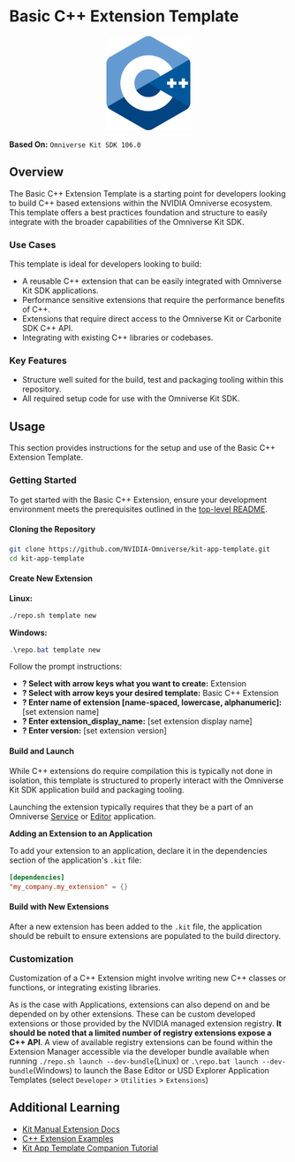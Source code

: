 # Basic C++ Extension Template

<p align="center">
  <img src="../../../readme-assets/cpp_logo.png" width="30%" />
</p>

**Based On:** `Omniverse Kit SDK 106.0`

## Overview

The Basic C++ Extension Template is a starting point for developers looking to build C++ based extensions within the NVIDIA Omniverse ecosystem. This template offers a best practices foundation and structure to easily integrate with the broader capabilities of the Omniverse Kit SDK.

### Use Cases

This template is ideal for developers looking to build:

- A reusable C++ extension that can be easily integrated with Omniverse Kit SDK applications.
- Performance sensitive extensions that require the performance benefits of C++.
- Extensions that require direct access to the Omniverse Kit or Carbonite SDK C++ API.
- Integrating with existing C++ libraries or codebases.


### Key Features

- Structure well suited for the build, test and packaging tooling within this repository.
- All required setup code for use with the Omniverse Kit SDK.


## Usage

This section provides instructions for the setup and use of the Basic C++ Extension Template.

### Getting Started

To get started with the Basic C++ Extension, ensure your development environment meets the prerequisites outlined in the [top-level README](../../../README.md#prerequisites-and-environment-setup).

#### Cloning the Repository

```bash
git clone https://github.com/NVIDIA-Omniverse/kit-app-template.git
cd kit-app-template
```

#### Create New Extension
**Linux:**
```bash
./repo.sh template new
```

**Windows:**
```powershell
.\repo.bat template new
```

Follow the prompt instructions:
- **? Select with arrow keys what you want to create:** Extension
- **? Select with arrow keys your desired template:** Basic C++ Extension
- **? Enter name of extension [name-spaced, lowercase, alphanumeric]:** [set extension name]
- **? Enter extension_display_name:** [set extension display name]
- **? Enter version:** [set extension version]

#### Build and Launch

While C++ extensions do require compilation this is typically not done in isolation, this template is structured to properly interact with the Omniverse Kit SDK application build and packaging tooling.

Launching the extension typically requires that they be a part of an Omniverse [Service](../../apps/kit_service/README.md) or [Editor](../../apps/kit_base_editor/README.md) application.

**Adding an Extension to an Application**

To add your extension to an application, declare it in the dependencies section of the application's `.kit` file:

```toml
[dependencies]
"my_company.my_extension" = {}
```

#### Build with New Extensions
After a new extension has been added to the `.kit` file, the application should be rebuilt to ensure extensions are populated to the build directory.


### Customization

Customization of a C++ Extension might involve writing new C++ classes or functions, or integrating existing libraries.

As is the case with Applications, extensions can also depend on and be depended on by other extensions. These can be custom developed extensions or those provided by the NVIDIA managed extension registry. **It should be noted that a limited number of registry extensions expose a C++ API**. A view of available registry extensions can be found within the Extension Manager accessible via the developer bundle available when running `./repo.sh launch --dev-bundle`(Linux) or `.\repo.bat launch --dev-bundle`(Windows) to launch the Base Editor or USD Explorer Application Templates (select `Developer` > `Utilities` > `Extensions`)

## Additional Learning
- [Kit Manual Extension Docs](https://docs.omniverse.nvidia.com/kit/docs/kit-manual)
- [C++ Extension Examples](https://github.com/NVIDIA-Omniverse/kit-extension-template-cpp)
- [Kit App Template Companion Tutorial](https://docs.omniverse.nvidia.com/kit/docs/kit-app-template/latest/docs/intro.html)